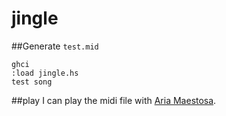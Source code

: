 jingle
======

##Generate `test.mid`
```
ghci
:load jingle.hs
test song
```

##play
I can play the midi file with [Aria Maestosa](http://ariamaestosa.sourceforge.net/).
